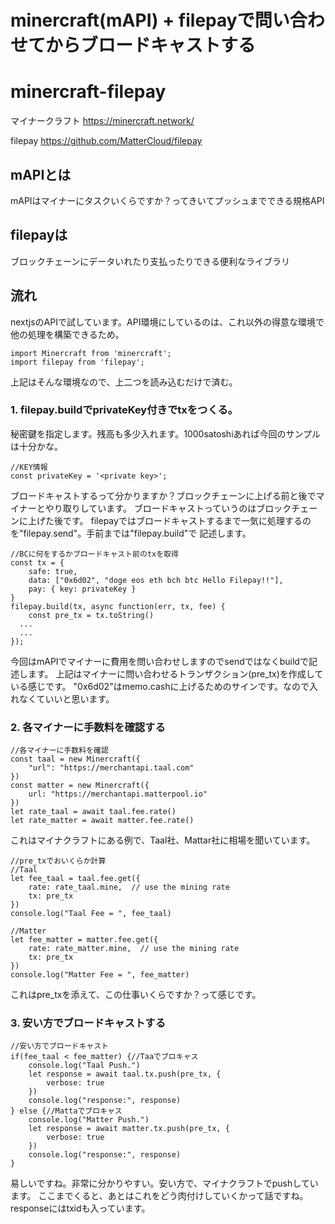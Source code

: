 # minercraft(mAPI) + filepayで問い合わせてからブロードキャストする
# minercraft-filepay

マイナークラフト
https://minercraft.network/

filepay
https://github.com/MatterCloud/filepay

## mAPIとは
mAPIはマイナーにタスクいくらですか？ってきいてプッシュまでできる規格API

## filepayは
ブロックチェーンにデータいれたり支払ったりできる便利なライブラリ

## 流れ

nextjsのAPIで試しています。API環境にしているのは、これ以外の得意な環境で他の処理を構築できるため。
```
import Minercraft from 'minercraft';
import filepay from 'filepay';
```
上記はそんな環境なので、上二つを読み込むだけで済む。

### 1. filepay.buildでprivateKey付きでtxをつくる。

秘密鍵を指定します。残高も多少入れます。1000satoshiあれば今回のサンプルは十分かな。
```
//KEY情報
const privateKey = '<private key>';
```
ブロードキャストするって分かりますか？ブロックチェーンに上げる前と後でマイナーとやり取りしています。
ブロードキャストっていうのはブロックチェーンに上げた後です。
filepayではブロードキャストするまで一気に処理するのを"filepay.send"。手前までは"filepay.build"で
記述します。
```
//BCに何をするかブロードキャスト前のtxを取得
const tx = {
	safe: true,
	data: ["0x6d02", "doge eos eth bch btc Hello Filepay!!"],
	pay: { key: privateKey }
}
filepay.build(tx, async function(err, tx, fee) {
	const pre_tx = tx.toString()
  ...
  ...
});
```
今回はmAPIでマイナーに費用を問い合わせしますのでsendではなくbuildで記述します。
上記はマイナーに問い合わせるトランザクション(pre_tx)を作成している感じです。
"0x6d02"はmemo.cashに上げるためのサインです。なので入れなくていいと思います。

### 2. 各マイナーに手数料を確認する
```
//各マイナーに手数料を確認
const taal = new Minercraft({
	"url": "https://merchantapi.taal.com"
})
const matter = new Minercraft({
	url: "https://merchantapi.matterpool.io"
})
let rate_taal = await taal.fee.rate()
let rate_matter = await matter.fee.rate()
```
これはマイナクラフトにある例で、Taal社、Mattar社に相場を聞いています。
```
//pre_txでおいくらか計算
//Taal
let fee_taal = taal.fee.get({
	rate: rate_taal.mine,  // use the mining rate
	tx: pre_tx
})
console.log("Taal Fee = ", fee_taal)

//Matter
let fee_matter = matter.fee.get({
	rate: rate_matter.mine,  // use the mining rate
	tx: pre_tx
})
console.log("Matter Fee = ", fee_matter)
```
これはpre_txを添えて、この仕事いくらですか？って感じです。

### 3. 安い方でブロードキャストする
```
//安い方でブロードキャスト
if(fee_taal < fee_matter) {//Taaでブロキャス
	console.log("Taal Push.")
	let response = await taal.tx.push(pre_tx, {
		verbose: true
	})
	console.log("response:", response)
} else {//Mattaでブロキャス
	console.log("Matter Push.")
	let response = await matter.tx.push(pre_tx, {
		verbose: true
	})
	console.log("response:", response)
}
```
易しいですね。非常に分かりやすい。安い方で、マイナクラフトでpushしています。
ここまでくると、あとはこれをどう肉付けしていくかって話ですね。
responseにはtxidも入っています。
